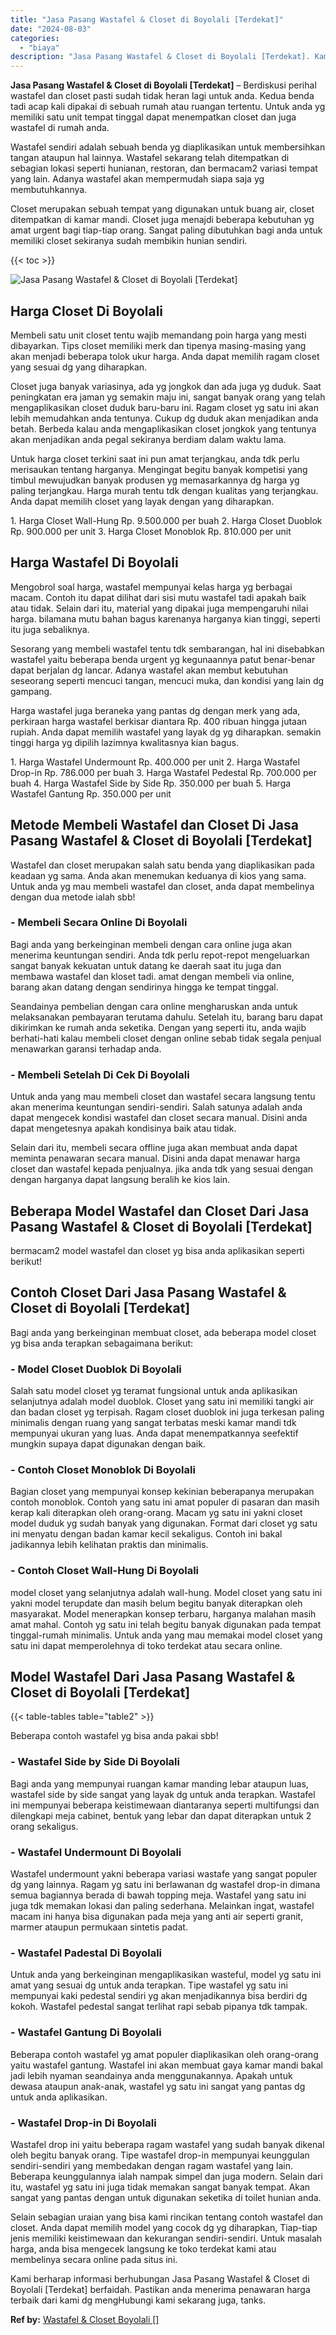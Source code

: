 ```yaml
---
title: "Jasa Pasang Wastafel & Closet di Boyolali [Terdekat]"
date: "2024-08-03"
categories: 
  - "biaya"
description: "Jasa Pasang Wastafel & Closet di Boyolali [Terdekat]. Kami berharap informasi berhubungan Jasa Pasang Wastafel & Closet di Boyolali [Terdekat] berfaidah. P..."
---
```


**Jasa Pasang Wastafel & Closet di Boyolali \[Terdekat\]** – Berdiskusi perihal wastafel dan closet pasti sudah tidak heran lagi untuk anda. Kedua benda tadi acap kali dipakai di sebuah rumah atau ruangan tertentu. Untuk anda yg memiliki satu unit tempat tinggal dapat menempatkan closet dan juga wastafel di rumah anda.

Wastafel sendiri adalah sebuah benda yg diaplikasikan untuk membersihkan tangan ataupun hal lainnya. Wastafel sekarang telah ditempatkan di sebagian lokasi seperti hunianan, restoran, dan bermacam2 variasi tempat yang lain. Adanya wastafel akan mempermudah siapa saja yg membutuhkannya.

Closet merupakan sebuah tempat yang digunakan untuk buang air, closet ditempatkan di kamar mandi. Closet juga menajdi beberapa kebutuhan yg amat urgent bagi tiap-tiap orang. Sangat paling dibutuhkan bagi anda untuk memiliki closet sekiranya sudah membikin hunian sendiri.

{{< toc >}}

![Jasa Pasang Wastafel & Closet di Boyolali [Terdekat]](/images/wastafel-closet-murah35.png)

## Harga Closet Di Boyolali

Membeli satu unit closet tentu wajib memandang poin harga yang mesti dibayarkan. Tips closet memiliki merk dan tipenya masing-masing yang akan menjadi beberapa tolok ukur harga. Anda dapat memilih ragam closet yang sesuai dg yang diharapkan.

Closet juga banyak variasinya, ada yg jongkok dan ada juga yg duduk. Saat peningkatan era jaman yg semakin maju ini, sangat banyak orang yang telah mengaplikasikan closet duduk baru-baru ini. Ragam closet yg satu ini akan lebih memudahkan anda tentunya. Cukup dg duduk akan menjadikan anda betah. Berbeda kalau anda mengaplikasikan closet jongkok yang tentunya akan menjadikan anda pegal sekiranya berdiam dalam waktu lama.

Untuk harga closet terkini saat ini pun amat terjangkau, anda tdk perlu merisaukan tentang harganya. Mengingat begitu banyak kompetisi yang timbul mewujudkan banyak produsen yg memasarkannya dg harga yg paling terjangkau. Harga murah tentu tdk dengan kualitas yang terjangkau. Anda dapat memilih closet yang layak dengan yang diharapkan.

1\. Harga Closet Wall-Hung Rp. 9.500.000 per buah 2. Harga Closet Duoblok Rp. 900.000 per unit 3. Harga Closet Monoblok Rp. 810.000 per unit

## Harga Wastafel Di Boyolali

Mengobrol soal harga, wastafel mempunyai kelas harga yg berbagai macam. Contoh itu dapat dilihat dari sisi mutu wastafel tadi apakah baik atau tidak. Selain dari itu, material yang dipakai juga mempengaruhi nilai harga. bilamana mutu bahan bagus karenanya harganya kian tinggi, seperti itu juga sebaliknya.

Sesorang yang membeli wastafel tentu tdk sembarangan, hal ini disebabkan wastafel yaitu beberapa benda urgent yg kegunaannya patut benar-benar dapat berjalan dg lancar. Adanya wastafel akan membut kebutuhan seseorang seperti mencuci tangan, mencuci muka, dan kondisi yang lain dg gampang.

Harga wastafel juga beraneka yang pantas dg dengan merk yang ada, perkiraan harga wastafel berkisar diantara Rp. 400 ribuan hingga jutaan rupiah. Anda dapat memilih wastafel yang layak dg yg diharapkan. semakin tinggi harga yg dipilih lazimnya kwalitasnya kian bagus.

1\. Harga Wastafel Undermount Rp. 400.000 per unit 2. Harga Wastafel Drop-in Rp. 786.000 per buah 3. Harga Wastafel Pedestal Rp. 700.000 per buah 4. Harga Wastafel Side by Side Rp. 350.000 per buah 5. Harga Wastafel Gantung Rp. 350.000 per unit

## Metode Membeli Wastafel dan Closet Di Jasa Pasang Wastafel & Closet di Boyolali \[Terdekat\]

Wastafel dan closet merupakan salah satu benda yang diaplikasikan pada keadaan yg sama. Anda akan menemukan keduanya di kios yang sama. Untuk anda yg mau membeli wastafel dan closet, anda dapat membelinya dengan dua metode ialah sbb!

### \- Membeli Secara Online Di Boyolali

Bagi anda yang berkeinginan membeli dengan cara online juga akan menerima keuntungan sendiri. Anda tdk perlu repot-repot mengeluarkan sangat banyak kekuatan untuk datang ke daerah saat itu juga dan membawa wastafel dan kloset tadi. amat dengan membeli via online, barang akan datang dengan sendirinya hingga ke tempat tinggal.

Seandainya pembelian dengan cara online mengharuskan anda untuk melaksanakan pembayaran terutama dahulu. Setelah itu, barang baru dapat dikirimkan ke rumah anda seketika. Dengan yang seperti itu, anda wajib berhati-hati kalau membeli closet dengan online sebab tidak segala penjual menawarkan garansi terhadap anda.

### \- Membeli Setelah Di Cek Di Boyolali

Untuk anda yang mau membeli closet dan wastafel secara langsung tentu akan menerima keuntungan sendiri-sendiri. Salah satunya adalah anda dapat mengecek kondisi wastafel dan closet secara manual. Disini anda dapat mengetesnya apakah kondisinya baik atau tidak.

Selain dari itu, membeli secara offline juga akan membuat anda dapat meminta penawaran secara manual. Disini anda dapat menawar harga closet dan wastafel kepada penjualnya. jika anda tdk yang sesuai dengan dengan harganya dapat langsung beralih ke kios lain.

## Beberapa Model Wastafel dan Closet Dari Jasa Pasang Wastafel & Closet di Boyolali \[Terdekat\]

bermacam2 model wastafel dan closet yg bisa anda aplikasikan seperti berikut!

## Contoh Closet Dari Jasa Pasang Wastafel & Closet di Boyolali \[Terdekat\]

Bagi anda yang berkeinginan membuat closet, ada beberapa model closet yg bisa anda terapkan sebagaimana berikut:

### \- Model Closet Duoblok Di Boyolali

Salah satu model closet yg teramat fungsional untuk anda aplikasikan selanjutnya adalah model duoblok. Closet yang satu ini memiliki tangki air dan badan closet yg terpisah. Ragam closet duoblok ini juga terkesan paling minimalis dengan ruang yang sangat terbatas meski kamar mandi tdk mempunyai ukuran yang luas. Anda dapat menempatkannya seefektif mungkin supaya dapat digunakan dengan baik.

### \- Contoh Closet Monoblok Di Boyolali

Bagian closet yang mempunyai konsep kekinian beberapanya merupakan contoh monoblok. Contoh yang satu ini amat populer di pasaran dan masih kerap kali diterapkan oleh orang-orang. Macam yg satu ini yakni closet model duduk yg sudah banyak yang digunakan. Format dari closet yg satu ini menyatu dengan badan kamar kecil sekaligus. Contoh ini bakal jadikannya lebih kelihatan praktis dan minimalis.

### \- Contoh Closet Wall-Hung Di Boyolali

model closet yang selanjutnya adalah wall-hung. Model closet yang satu ini yakni model terupdate dan masih belum begitu banyak diterapkan oleh masyarakat. Model menerapkan konsep terbaru, harganya malahan masih amat mahal. Contoh yg satu ini telah begitu banyak digunakan pada tempat tinggal-rumah minimalis. Untuk anda yang mau memakai model closet yang satu ini dapat memperolehnya di toko terdekat atau secara online.

## Model Wastafel Dari Jasa Pasang Wastafel & Closet di Boyolali \[Terdekat\]

{{< table-tables table="table2" >}}

Beberapa contoh wastafel yg bisa anda pakai sbb!

### \- Wastafel Side by Side Di Boyolali

Bagi anda yang mempunyai ruangan kamar manding lebar ataupun luas, wastafel side by side sangat yang layak dg untuk anda terapkan. Wastafel ini mempunyai beberapa keistimewaan diantaranya seperti multifungsi dan dilengkapi meja cabinet, bentuk yang lebar dan dapat diterapkan untuk 2 orang sekaligus.

### \- Wastafel Undermount Di Boyolali

Wastafel undermount yakni beberapa variasi wastafe yang sangat populer dg yang lainnya. Ragam yg satu ini berlawanan dg wastafel drop-in dimana semua bagiannya berada di bawah topping meja. Wastafel yang satu ini juga tdk memakan lokasi dan paling sederhana. Melainkan ingat, wastafel macam ini hanya bisa digunakan pada meja yang anti air seperti granit, marmer ataupun permukaan sintetis padat.

### \- Wastafel Padestal Di Boyolali

Untuk anda yang berkeinginan mengaplikasikan wasteful, model yg satu ini amat yang sesuai dg untuk anda terapkan. Tipe wastafel yg satu ini mempunyai kaki pedestal sendiri yg akan menjadikannya bisa berdiri dg kokoh. Wastafel pedestal sangat terlihat rapi sebab pipanya tdk tampak.

### \- Wastafel Gantung Di Boyolali

Beberapa contoh wastafel yg amat populer diaplikasikan oleh orang-orang yaitu wastafel gantung. Wastafel ini akan membuat gaya kamar mandi bakal jadi lebih nyaman seandainya anda menggunakannya. Apakah untuk dewasa ataupun anak-anak, wastafel yg satu ini sangat yang pantas dg untuk anda aplikasikan.

### \- Wastafel Drop-in Di Boyolali

Wastafel drop ini yaitu beberapa ragam wastafel yang sudah banyak dikenal oleh begitu banyak orang. Tipe wastafel drop-in mempunyai keunggulan sendiri-sendiri yang membedakan dengan ragam wastafel yang lain. Beberapa keunggulannya ialah nampak simpel dan juga modern. Selain dari itu, wastafel yg satu ini juga tidak memakan sangat banyak tempat. Akan sangat yang pantas dengan untuk digunakan seketika di toilet hunian anda.

Selain sebagian uraian yang bisa kami rincikan tentang contoh wastafel dan closet. Anda dapat memilih model yang cocok dg yg diharapkan, Tiap-tiap jenis memiliki keistimewaan dan kekurangan sendiri-sendiri. Untuk masalah harga, anda bisa mengecek langsung ke toko terdekat kami atau membelinya secara online pada situs ini.

Kami berharap informasi berhubungan Jasa Pasang Wastafel & Closet di Boyolali \[Terdekat\] berfaidah. Pastikan anda menerima penawaran harga terbaik dari kami dg mengHubungi kami sekarang juga, tanks.

**Ref by:** [Wastafel & Closet Boyolali []](https://id.wikipedia.org/wiki/Wastafel)
